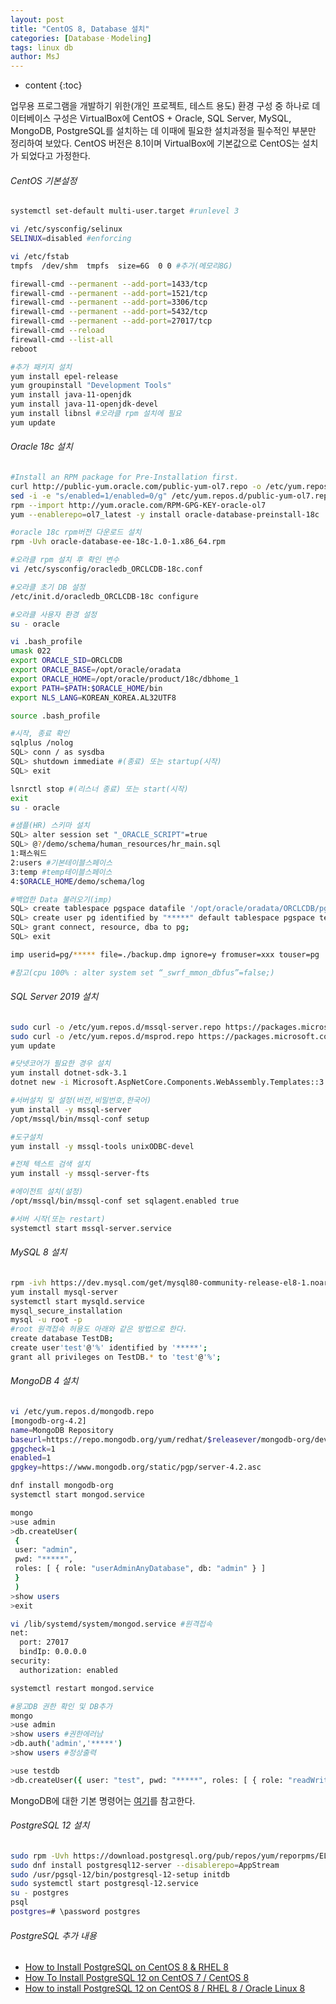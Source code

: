 ```yaml
---
layout: post
title: "CentOS 8, Database 설치"
categories: [DatabaseㆍModeling]
tags: linux db
author: MsJ
---
```


* content
{:toc}

업무용 프로그램을 개발하기 위한(개인 프로젝트, 테스트 용도) 환경 구성 중 하나로 데이터베이스 구성은 VirtualBox에 CentOS + Oracle, SQL Server, MySQL, MongoDB, PostgreSQL를 설치하는 데  이때에 필요한 설치과정을 필수적인 부분만 정리하여 보았다. CentOS 버전은 8.1이며 VirtualBox에 기본값으로 CentOS는 설치가 되었다고 가정한다.

###### CentOS 기본설정

```bash
systemctl set-default multi-user.target #runlevel 3

vi /etc/sysconfig/selinux
SELINUX=disabled #enforcing 

vi /etc/fstab
tmpfs  /dev/shm  tmpfs  size=6G  0 0 #추가(메모리8G)

firewall-cmd --permanent --add-port=1433/tcp
firewall-cmd --permanent --add-port=1521/tcp
firewall-cmd --permanent --add-port=3306/tcp
firewall-cmd --permanent --add-port=5432/tcp
firewall-cmd --permanent --add-port=27017/tcp
firewall-cmd --reload
firewall-cmd --list-all
reboot
```





```bash
#추가 패키지 설치
yum install epel-release
yum groupinstall "Development Tools"
yum install java-11-openjdk
yum install java-11-openjdk-devel
yum install libnsl #오라클 rpm 설치에 필요
yum update
```

###### Oracle 18c 설치

```bash
#Install an RPM package for Pre-Installation first.
curl http://public-yum.oracle.com/public-yum-ol7.repo -o /etc/yum.repos.d/public-yum-ol7.repo
sed -i -e "s/enabled=1/enabled=0/g" /etc/yum.repos.d/public-yum-ol7.repo
rpm --import http://yum.oracle.com/RPM-GPG-KEY-oracle-ol7
yum --enablerepo=ol7_latest -y install oracle-database-preinstall-18c

#oracle 18c rpm버전 다운로드 설치
rpm -Uvh oracle-database-ee-18c-1.0-1.x86_64.rpm

#오라클 rpm 설치 후 확인 변수
vi /etc/sysconfig/oracledb_ORCLCDB-18c.conf

#오라클 초기 DB 설정
/etc/init.d/oracledb_ORCLCDB-18c configure

#오라클 사용자 환경 설정
su - oracle

vi .bash_profile
umask 022
export ORACLE_SID=ORCLCDB
export ORACLE_BASE=/opt/oracle/oradata
export ORACLE_HOME=/opt/oracle/product/18c/dbhome_1
export PATH=$PATH:$ORACLE_HOME/bin
export NLS_LANG=KOREAN_KOREA.AL32UTF8

source .bash_profile

#시작, 종료 확인
sqlplus /nolog
SQL> conn / as sysdba
SQL> shutdown immediate #(종료) 또는 startup(시작)
SQL> exit

lsnrctl stop #(리스너 종료) 또는 start(시작)
exit
su - oracle

#샘플(HR) 스키마 설치
SQL> alter session set "_ORACLE_SCRIPT"=true
SQL> @?/demo/schema/human_resources/hr_main.sql
1:패스워드
2:users #기본테이블스페이스
3:temp #temp테이블스페이스
4:$ORACLE_HOME/demo/schema/log

#백업한 Data 불러오기(imp)
SQL> create tablespace pgspace datafile '/opt/oracle/oradata/ORCLCDB/pg.dbf' size 1G autoextend on next 100M;
SQL> create user pg identified by "*****" default tablespace pgspace temporary tablespace temp;
SQL> grant connect, resource, dba to pg;
SQL> exit

imp userid=pg/***** file=./backup.dmp ignore=y fromuser=xxx touser=pg

#참고(cpu 100% : alter system set “_swrf_mmon_dbfus”=false;)
```

###### SQL Server 2019 설치

```bash
sudo curl -o /etc/yum.repos.d/mssql-server.repo https://packages.microsoft.com/config/rhel/8/mssql-server-2019.repo
sudo curl -o /etc/yum.repos.d/msprod.repo https://packages.microsoft.com/config/rhel/8/prod.repo
yum update

#닷넷코어가 필요한 경우 설치
yum install dotnet-sdk-3.1
dotnet new -i Microsoft.AspNetCore.Components.WebAssembly.Templates::3.2.0-preview3.20168.3

#서버설치 및 설정(버전,비밀번호,한국어)
yum install -y mssql-server
/opt/mssql/bin/mssql-conf setup

#도구설치
yum install -y mssql-tools unixODBC-devel

#전체 텍스트 검색 설치
yum install -y mssql-server-fts

#에이전트 설치(설정)
/opt/mssql/bin/mssql-conf set sqlagent.enabled true 

#서버 시작(또는 restart)
systemctl start mssql-server.service
```

###### MySQL 8 설치

```bash
rpm -ivh https://dev.mysql.com/get/mysql80-community-release-el8-1.noarch.rpm
yum install mysql-server
systemctl start mysqld.service
mysql_secure_installation
mysql -u root -p
#root 원격접속 허용도 아래와 같은 방법으로 한다.
create database TestDB;
create user'test'@'%' identified by '*****';
grant all privileges on TestDB.* to 'test'@'%';
```

###### MongoDB 4 설치

```bash
vi /etc/yum.repos.d/mongodb.repo
[mongodb-org-4.2]
name=MongoDB Repository
baseurl=https://repo.mongodb.org/yum/redhat/$releasever/mongodb-org/development/x86_64/
gpgcheck=1
enabled=1
gpgkey=https://www.mongodb.org/static/pgp/server-4.2.asc

dnf install mongodb-org
systemctl start mongod.service

mongo 
>use admin
>db.createUser(
 {
 user: "admin",
 pwd: "*****",
 roles: [ { role: "userAdminAnyDatabase", db: "admin" } ]
 }
 )
>show users
>exit

vi /lib/systemd/system/mongod.service #원격접속
net:
  port: 27017
  bindIp: 0.0.0.0 
security: 
  authorization: enabled

systemctl restart mongod.service

#몽고DB 권한 확인 및 DB추가
mongo
>use admin
>show users #권한에러남
>db.auth('admin','*****')
>show users #정상출력

>use testdb
>db.createUser({ user: "test", pwd: "*****", roles: [ { role: "readWrite", db: "testdb" }] })
```
MongoDB에 대한 기본 명령어는 [여기](https://sjh836.tistory.com/100 )를 참고한다.

###### PostgreSQL 12 설치

```bash
sudo rpm -Uvh https://download.postgresql.org/pub/repos/yum/reporpms/EL-8-x86_64/pgdg-redhat-repo-latest.noarch.rpm
sudo dnf install postgresql12-server --disablerepo=AppStream
sudo /usr/pgsql-12/bin/postgresql-12-setup initdb
sudo systemctl start postgresql-12.service
su - postgres
psql
postgres=# \password postgres
```

###### PostgreSQL 추가 내용

* [How to Install PostgreSQL on CentOS 8 & RHEL 8](https://tecadmin.net/install-postgresql-centos8/)
* [How To Install PostgreSQL 12 on CentOS 7 / CentOS 8](https://computingforgeeks.com/how-to-install-postgresql-12-on-centos-7/)
* [How to install PostgreSQL 12 on CentOS 8 / RHEL 8 / Oracle Linux 8](https://www.osradar.com/install-postgresql-12-centos-8/)
